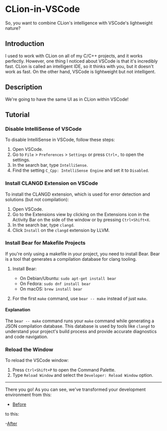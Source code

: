 # CLion-in-VSCode

So, you want to combine CLion's intelligence with VSCode's lightweight nature?

## Introduction

I used to work with CLion on all of my C/C++ projects, and it works perfectly. However, one thing I noticed about VSCode is that it's incredibly fast. CLion is called an intelligent IDE, so it thinks with you, but it doesn't work as fast. On the other hand, VSCode is lightweight but not intelligent.

## Description

We're going to have the same UI as in CLion within VSCode!

## Tutorial

### Disable IntelliSense of VSCode

To disable IntelliSense in VSCode, follow these steps:

1. Open VSCode.
2. Go to `File` > `Preferences` > `Settings` or press `Ctrl+,` to open the settings.
3. In the search bar, type `IntelliSense`.
4. Find the setting `C_Cpp: IntelliSense Engine` and set it to `Disabled`.

### Install CLANGD Extension on VSCode

To install the CLANGD extension, which is used for error detection and solutions (but not compilation):

1. Open VSCode.
2. Go to the Extensions view by clicking on the Extensions icon in the Activity Bar on the side of the window or by pressing `Ctrl+Shift+X`.
3. In the search bar, type `clangd`.
4. Click `Install` on the `clangd` extension by LLVM.

### Install Bear for Makefile Projects

If you're only using a makefile in your project, you need to install Bear. Bear is a tool that generates a compilation database for clang tooling.

1. Install Bear:
   - On Debian/Ubuntu: `sudo apt-get install bear`
   - On Fedora: `sudo dnf install bear`
   - On macOS: `brew install bear`

2. For the first `make` command, use `bear -- make` instead of just `make`.

#### Explanation

The `bear -- make` command runs your `make` command while generating a JSON compilation database. This database is used by tools like `clangd` to understand your project's build process and provide accurate diagnostics and code navigation.

### Reload the Window

To reload the VSCode window:

1. Press `Ctrl+Shift+P` to open the Command Palette.
2. Type `Reload Window` and select the `Developer: Reload Window` option.

---

There you go! As you can see, we've transformed your development environment from this:

- [Before](before.mp4)

to this:

-[After](after.mp4)
